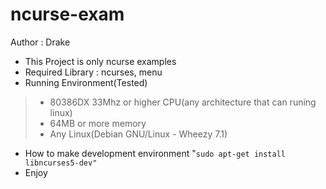 ncurse-exam
===========
Author : Drake


* This Project is only ncurse examples
* Required Library : ncurses, menu
* Running Environment(Tested)
> * 80386DX 33Mhz or higher CPU(any architecture that can runing linux)
> * 64MB or more memory
> * Any Linux(Debian GNU/Linux - Wheezy 7.1)
* How to make development environment
"`sudo apt-get install libncurses5-dev"`
* Enjoy
